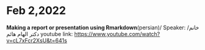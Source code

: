# Feb 2,2022
**Making a report or presentation using Rmarkdown**(persian)/
Speaker: /خانم دکتر الهام هائم
youtube link: https://www.youtube.com/watch?v=cL7xFcr2XsU&t=641s
